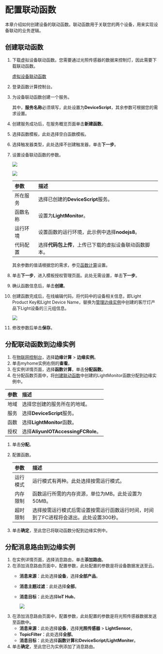 # 配置联动函数

本章介绍如何创建设备的联动函数。联动函数用于关联您的两个设备，用来实现设备联动的业务逻辑。

## 创建联动函数 <a id="section_nqc_lcn_qfb .section"></a>

1. 下载虚拟设备联动函数。您需要通过光照传感器的数据来控制灯，因此需要下载联动函数。

   [虚拟设备联动函数](http://iotedge-web.oss-cn-shanghai.aliyuncs.com/public/driverSample/LightMonitor.zip)

2. 登录函数计算控制台。
3. 为设备联动函数创建一个服务。

   其中，**服务名称**必须填写，此处设置为**DeviceScript**，其余参数可根据您的需求设置。

4. 创建服务成功后，在服务概览页面单击**新建函数**。
5. 选择函数模板，此处选择空白函数模板。
6. 选择触发器类型，此处选择不创建触发器，单击**下一步**。
7. 设置设备联动函数的参数。

   ![](http://static-aliyun-doc.oss-cn-hangzhou.aliyuncs.com/assets/img/15289/15411283877161_zh-CN.png)

   ![](http://static-aliyun-doc.oss-cn-hangzhou.aliyuncs.com/assets/img/15289/15411283876836_zh-CN.png)

   | 参数 | 描述 |
   | :--- | :--- |
   | 所在服务 | 选择已创建的**DeviceScript**服务。 |
   | 函数名称 | 设置为**LightMonitor**。 |
   | 运行环境 | 设置函数的运行环境，此示例中选择**nodejs8**。 |
   | 代码配置 | 选择**代码包上传**，上传已下载的虚拟设备联动函数脚本。 |

   其余参数的值请根据您的需求，参见[函数计算](https://help.aliyun.com/product/50980.html?spm=a2c4g.11186623.2.8.7e6b1617Ezzl6L)设置。

8. 单击**下一步**，进入模板授权管理页面。此处无需设置，单击**下一步**。
9. 确认函数信息后，单击**创建**。
10. 创建函数完成后，在线编辑代码，将代码中的设备相关信息，即Light Product Key和Light Device Name，替换为[管理边缘实例](https://github.com/caoyingde/iotedge/tree/c697ce413860528d62c9113f91fb2ceb706e7d24/cn.zh-CN/快速入门/cn.zh-CN/快速入门/管理边缘实例.md)中创建的客厅灯产品下Light设备的三元组信息。

    ![](http://static-aliyun-doc.oss-cn-hangzhou.aliyuncs.com/assets/img/15289/15411283877227_zh-CN.png)

11. 修改参数后单击**保存**。

## 分配联动函数到边缘实例 <a id="section_uvh_z3n_y2b .section"></a>

1. 在[物联网控制台](http://iot.console.aliyun.com/)，选择**边缘计算** &gt; **边缘实例**。
2. 单击myhome实例右侧的**查看**。
3. 在实例详情页面，选择**函数计算**，单击**分配函数**。
4. 在分配函数页面中，将[创建联动函数](pei-zhi-lian-dong-han-shu.md#section_nqc_lcn_qfb)中创建的LightMonitor函数分配到边缘实例中。

| 参数 | 描述 |
| :--- | :--- |
| 地域 | 选择您创建的服务所在的地域。 |
| 服务 | 选择**DeviceScript**服务。 |
| 函数 | 选择**LightMonitor**函数。 |
| 授权 | 选择**AliyunIOTAccessingFCRole**。 |

1. 单击**分配**。
2. 配置函数。

   | 参数 | 描述 |
   | :--- | :--- |
   | 运行模式 | 运行模式有两种。此处选择按需运行模式。 |
   | 内存限制 | 函数运行所需的内存资源，单位为MB。此处设置为50MB。 |
   | 超时限制 | 选择按需运行模式后需设置按需运行函数运行时间，时间到了FC进程将会退出。此处设置300秒。 |

3. 单击**确定**，至此您已将联动函数分配到边缘实例中。

## 分配消息路由到边缘实例 <a id="section_jrn_jdl_j2b .section"></a>

1. 在实例详情页面，选择消息路由，单击**添加路由**。
2. 在添加消息路由页面中，配置参数，此处配置的参数是将设备数据发送至云。
   * **消息来源**：此处选择**设备**，选择**全部产品**。
   * **消息主题过滤**：此处选择**全部**。
   * **消息目标**：此处选择**IoT Hub**。

     ![](http://static-aliyun-doc.oss-cn-hangzhou.aliyuncs.com/assets/img/15291/15411283876771_zh-CN.png)
3. 在添加消息路由页面中，配置参数，此处配置的参数是将光照传感器数据发送至函数中。
   * **消息来源**：此处选择**设备**，选择**光照传感器** &gt; **LightSensor**。
   * **TopicFilter**：此处选择**全部**。
   * **消息目标**：此处选择**函数计算**和**DeviceScript/LightMoniter**。
4. 单击**确定**，至此您已为实例添加了消息路由。

